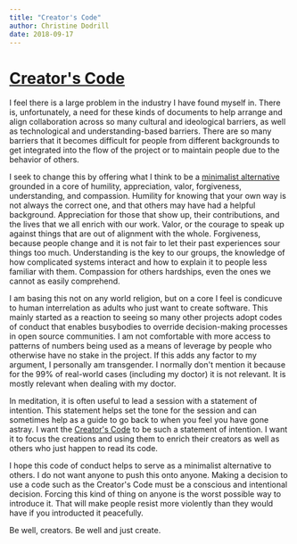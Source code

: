 ```yaml
---
title: "Creator's Code"
author: Christine Dodrill
date: 2018-09-17
---
```


# [Creator's Code](https://github.com/Xe/creators-code)

I feel there is a large problem in the industry I have found myself in. There is,
unfortunately, a need for these kinds of documents to help arrange and align
collaboration across so many cultural and ideological barriers, as well as
technological and understanding-based barriers. There are so many barriers that
it becomes difficult for people from different backgrounds to get integrated into
the flow of the project or to maintain people due to the behavior of others.

I seek to change this by offering what I think to be a [minimalist alternative][code]
grounded in a core of humility, appreciation, valor, forgiveness, understanding,
and compassion. Humility for knowing that your own way is not always the correct
one, and that others may have had a helpful background. Appreciation for those 
that show up, their contributions, and the lives that we all enrich with our work.
Valor, or the courage to speak up against things that are out of alignment with
the whole. Forgiveness, because people change and it is not fair to let their
past experiences sour things too much. Understanding is the key to our groups, 
the knowledge of how complicated systems interact and how to explain it to people
less familiar with them. Compassion for others hardships, even the ones we cannot
as easily comprehend.

I am basing this not on any world religion, but on a core I feel is condicuve to
human interrelation as adults who just want to create software.
This mainly started as a reaction to seeing so many other projects adopt codes 
of conduct that enables busybodies to override decision-making processes in open
source communities. I am not comfortable with more access to patterns of numbers
being used as a means of leverage by people who otherwise have no stake in the
project.
If this adds any factor to my argument, I personally am transgender. I normally
don't mention it because for the 99% of real-world cases (including my doctor)
it is not relevant. It is mostly relevant when dealing with my doctor.

In meditation, it is often useful to lead a session with a statement of 
intention. This statement helps set the tone for the session and can sometimes
help as a guide to go back to when you feel you have gone astray. I want the
[Creator's Code][cc] to be such a statement of intention. I want it to focus the 
creations and using them to enrich their creators as well as others who just
happen to read its code.

I hope this code of conduct helps to serve as a minimalist alternative to others.
I do not want anyone to push this onto anyone. Making a decision to use a code
such as the Creator's Code must be a conscious and intentional decision. Forcing
this kind of thing on anyone is the worst possible way to introduce it. That 
will make people resist more violently than they would have if you introducted 
it peacefully.

Be well, creators. Be well and just create.

[cc]: https://github.com/Xe/creators-code
[code]: https://github.com/Xe/creators-code/blob/master/CODE_OF_CONDUCT.md
